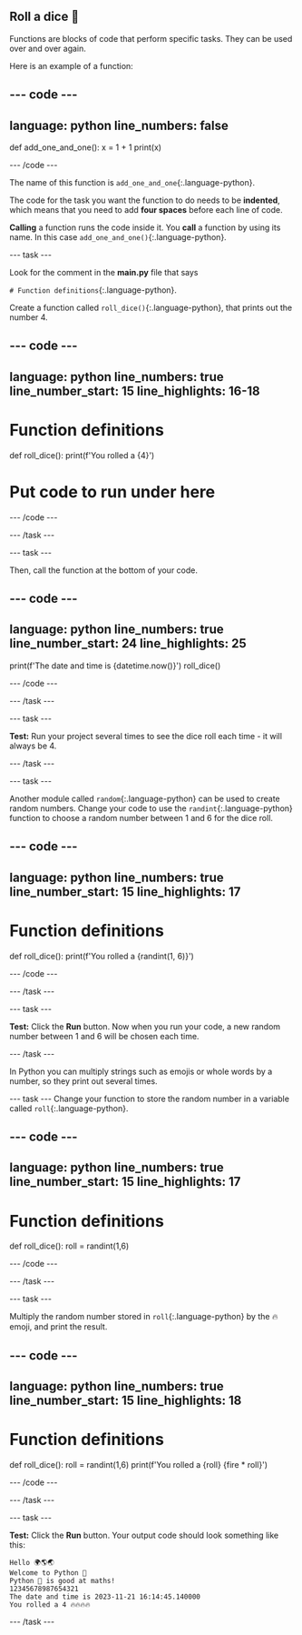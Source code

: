 ## Roll a dice 🎲

Functions are blocks of code that perform specific tasks. They can be used over and over again.

Here is an example of a function:

--- code ---
---
language: python
line_numbers: false
---
def add_one_and_one():
    x = 1 + 1
    print(x)

--- /code ---

The name of this function is `add_one_and_one`{:.language-python}. 

The code for the task you want the function to do needs to be **indented**, which means that you need to add **four spaces** before each line of code.

**Calling** a function runs the code inside it. You **call** a function by using its name. In this case `add_one_and_one()`{:.language-python}.


--- task ---

Look for the comment in the **main.py** file that says 

`# Function definitions`{:.language-python}.

Create a function called `roll_dice()`{:.language-python}, that prints out the number 4. 

--- code ---
---
language: python
line_numbers: true
line_number_start: 15
line_highlights: 16-18
---
# Function definitions        
def roll_dice():
    print(f'You rolled a {4}')
    
# Put code to run under here

--- /code ---

--- /task ---

--- task ---

Then, call the function at the bottom of your code.

--- code ---
---
language: python
line_numbers: true
line_number_start: 24
line_highlights: 25
---
print(f'The date and time is {datetime.now()}')
roll_dice()

--- /code ---

--- /task ---

--- task ---

**Test:** Run your project several times to see the dice roll each time - it will always be 4.

--- /task ---

--- task ---

Another module called `random`{:.language-python} can be used to create random numbers. 
Change your code to use the `randint`{:.language-python} function to choose a random number between 1 and 6 for the dice roll.

--- code ---
---
language: python
line_numbers: true
line_number_start: 15
line_highlights: 17
---
# Function definitions 
def roll_dice():
    print(f'You rolled a {randint(1, 6)}')

--- /code ---

--- /task ---

--- task ---

**Test:** Click the **Run** button.
Now when you run your code, a new random number between 1 and 6 will be chosen each time.

--- /task ---

In Python you can multiply strings such as emojis or whole words by a number, so they print out several times.

--- task ---
Change your function to store the random number in a variable called `roll`{:.language-python}.

--- code ---
---
language: python
line_numbers: true
line_number_start: 15
line_highlights: 17
---
# Function definitions        
def roll_dice():
    roll = randint(1,6)

--- /code ---

--- /task ---

--- task ---

Multiply the random number stored in `roll`{:.language-python} by the 🔥 emoji, and print the result.

--- code ---
---
language: python
line_numbers: true
line_number_start: 15
line_highlights: 18
---
# Function definitions        
def roll_dice():
    roll = randint(1,6)
    print(f'You rolled a {roll} {fire * roll}')

--- /code ---

--- /task ---

--- task ---

**Test:** Click the **Run** button.
Your output code should look something like this:

```
Hello 🌍🌎🌏
Welcome to Python 🐍
Python 🐍 is good at maths!
12345678987654321
The date and time is 2023-11-21 16:14:45.140000
You rolled a 4 🔥🔥🔥🔥
```

--- /task ---